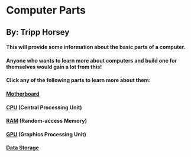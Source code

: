 # Computer Parts
## By: Tripp Horsey

#### This will provide some information about the basic parts of a computer.

#### Anyone who wants to learn more about computers and build one for themselves would gain a lot from this!

#### Click any of the following parts to learn more about them:

#### [Motherboard](https://en.wikipedia.org/wiki/Motherboard) 
#### [CPU](https://en.wikipedia.org/wiki/Central_processing_unit) (Central Processing Unit)
#### [RAM](https://en.wikipedia.org/wiki/Random-access_memory) (Random-access Memory)
#### [GPU](https://en.wikipedia.org/wiki/Graphics_processing_unit) (Graphics Processing Unit)
#### [Data Storage](https://en.wikipedia.org/wiki/Computer_data_storage)
